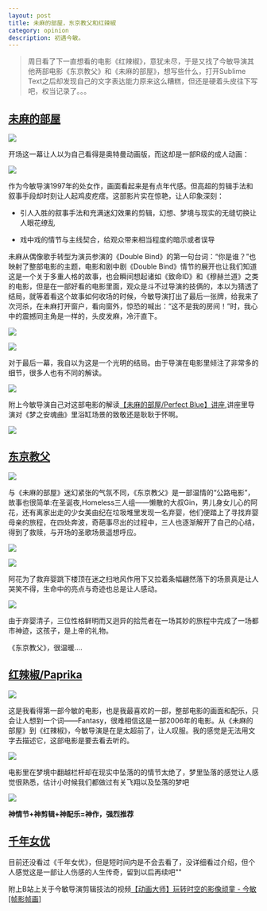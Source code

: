 ```yaml
---
layout: post
title: 未麻的部屋，东京教父和红辣椒
category: opinion
description: 初遇今敏。
---
```


> 周日看了下一直想看的电影《红辣椒》，意犹未尽，于是又找了今敏导演其他两部电影《东京教父》和《未麻的部屋》，想写些什么，打开Sublime Text之后却发现自己的文字表达能力原来这么糟糕，但还是硬着头皮往下写吧，权当记录了。。。


## [未麻的部屋](https://movie.douban.com/subject/1395091/)

![](http://7xrabv.com1.z0.glb.clouddn.com/perfect_blue_post.jpg)

开场这一幕让人以为自己看得是奥特曼动画版，而这却是一部R级的成人动画：

![](http://7xrabv.com1.z0.glb.clouddn.com/PB-start.jpg)

作为今敏导演1997年的处女作，画面看起来是有点年代感。但高超的剪辑手法和叙事手段却时刻让人起鸡皮疙瘩。这部影片实在惊艳，让人印象深刻：

* 引人入胜的叙事手法和充满迷幻效果的剪辑，幻想、梦境与现实的无缝切换让人眼花缭乱

* 戏中戏的情节与主线契合，给观众带来相当程度的暗示或者误导

未麻从偶像歌手转型为演员参演的《Double Bind》的第一句台词：“你是谁？”也映射了整部电影的主题，电影和剧中剧《Double Bind》情节的展开也让我们知道这是一个关于多重人格的故事，也会瞬间想起诸如《致命ID》和《穆赫兰道》之类的电影，但是在一部好看的电影里面，观众是斗不过导演的技俩的，本以为猜透了结局，就等着看这个故事如何收场的时候，今敏导演打出了最后一张牌，给我来了次河杀，在未麻打开窗户，看向窗外，惊恐的喊出：“这不是我的房间！”时，我心中的震撼同主角是一样的，头皮发麻，冷汗直下。

![](http://7xrabv.com1.z0.glb.clouddn.com/PB-window.jpg)

![](http://7xrabv.com1.z0.glb.clouddn.com/PB-room.jpg)

对于最后一幕，我自以为这是一个光明的结局。由于导演在电影里倾注了非常多的细节，很多人也有不同的解读。

![](http://7xrabv.com1.z0.glb.clouddn.com/PB-last.jpg)


附上今敏导演自己对这部电影的解读[【未麻的部屋/Perfect Blue】讲座](http://www.acfun.tv/v/ac1011613),讲座里导演对《梦之安魂曲》里浴缸场景的致敬还是耿耿于怀啊。

![](http://7xrabv.com1.z0.glb.clouddn.com/PB.jpg)

## [东京教父](https://movie.douban.com/subject/1310177/)

![](http://7xrabv.com1.z0.glb.clouddn.com/TF.jpg)

与《未麻的部屋》迷幻紧张的气氛不同，《东京教父》是一部温情的“公路电影”，故事也很简单:在圣诞夜,Homeless三人组——懒散的大叔Gin，男儿身女儿心的阿花，还有离家出走的少女美由纪在垃圾堆里发现一名弃婴，他们便踏上了寻找弃婴母亲的旅程，在四处奔波，奇葩事尽出的过程中，三人也逐渐解开了自己的心结，得到了救赎，与开场的圣歌场景遥想呼应。

![](http://7xrabv.com1.z0.glb.clouddn.com/TF-1.jpg)

![](http://7xrabv.com1.z0.glb.clouddn.com/TF2.jpg)

阿花为了救弃婴跳下楼顶在迷之扫地风作用下又拉着条幅翩然落下的场景真是让人哭笑不得，生命中的亮点与奇迹也总是让人感动。

![](http://7xrabv.com1.z0.glb.clouddn.com/TF3.jpg)

由于弃婴清子，三位性格鲜明而又迥异的拾荒者在一场其妙的旅程中完成了一场都市神迹，这孩子，是上帝的礼物。

《东京教父》，很温暖....

## [红辣椒/Paprika](https://movie.douban.com/subject/1865703/)

![](http://7xrabv.com1.z0.glb.clouddn.com/paprika4.jpg)

这是我看得第一部今敏的电影，也是我最喜欢的一部，整部电影的画面和配乐，只会让人想到一个词——Fantasy，很难相信这是一部2006年的电影。从《未麻的部屋》到《红辣椒》，今敏导演是在是太超前了，让人叹服。我的感觉是无法用文字去描述它，这部电影是要去看去听的。

![](http://7xrabv.com1.z0.glb.clouddn.com/Paprika%207.gif)

电影里在梦境中翻越栏杆却在现实中坠落的的情节太绝了，梦里坠落的感觉让人感觉很熟悉，估计小时候我们都做过有关飞翔以及坠落的梦吧

![](http://7xrabv.com1.z0.glb.clouddn.com/Paprika%208.gif)

**神情节+神剪辑+神配乐=神作，强烈推荐**

## [千年女优](https://movie.douban.com/subject/1307394/)

目前还没看过《千年女优》，但是短时间内是不会去看了，没详细看过介绍，但个人感觉这是一部让人伤感的人生传奇，留到以后再续吧""

附上B站上关于今敏导演剪辑技法的视频[【动画大师】玩转时空的影像顽童 - 今敏 [帧影帧画]](http://www.bilibili.com/video/av2650196/)

